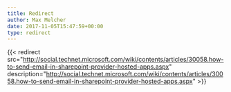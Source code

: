 ```yaml
---
title: Redirect
author: Max Melcher
date: 2017-11-05T15:47:59+00:00
type: redirect
---
```

{{< redirect src="http://social.technet.microsoft.com/wiki/contents/articles/30058.how-to-send-email-in-sharepoint-provider-hosted-apps.aspx" description="http://social.technet.microsoft.com/wiki/contents/articles/30058.how-to-send-email-in-sharepoint-provider-hosted-apps.aspx" >}}
